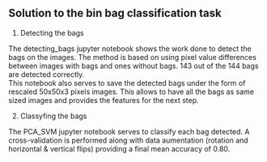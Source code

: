 ## Solution to the bin bag classification task

1. Detecting the bags

The detecting_bags jupyter notebook shows the work done to detect the bags on the images. The method is based on using pixel value differences between images with bags and ones without bags. 143 out of the 144 bags are detected correctly.
<br>
This notebook also serves to save the detected bags under the form of rescaled 50x50x3 pixels images. This allows to have all the bags as same sized images and provides the features for the next step.

2. Classyfing the bags

The PCA_SVM jupyter notebook serves to classify each bag detected. A cross-validation is performed along with data aumentation (rotation and horizontal & vertical flips) providing a final mean accuracy of 0.80. 

